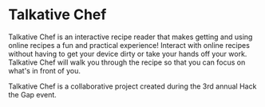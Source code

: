 # Talkative Chef

Talkative Chef is an interactive recipe reader that makes getting and using 
online recipes a fun and practical experience! Interact with online recipes 
without having to get your device dirty or take your hands off your work. 
Talkative Chef will walk you through the recipe so that you can focus on what's
in front of you.

Talkative Chef is a collaborative project created during the 3rd annual Hack the 
Gap event. 

